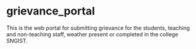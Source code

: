 # grievance_portal
This is the web portal for submitting grievance for the students, teaching and non-teaching staff, weather present or completed in the college SNGIST. 
